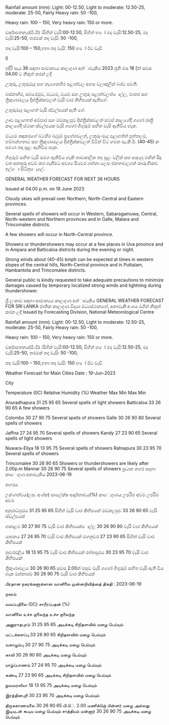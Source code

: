 Rainfall amount (mm): Light: 00-12.50, Light to moderate: 12.50-25, moderate: 25-50, Fairly Heavy rain: 50 -100,

Heavy rain: 100 – 150, Very heavy rain: 150 or more.

වර්ෂාපතනය(මි.මී) :සිහින් වැසි:00-12.50, සිහින් හ ෝ මද වැසි:12.50-25, මද වැසි:25-50, තරමක් තද වැසි: 50 -100,

තද වැසි:100 – 150,ඉතා තද වැසි: 150 හ ෝ ඊට වැඩි

0

ඉදිරි පැය 36 සඳහා සාමාන්‍යය කාලගුණ අන්‍ාවැකිය 2023 ජුනි මස 18 දින්‍ සවස 04.00 ට නිකුත් කරන්‍ ලදි

උතුරු, උතුරුමැද සහ නැගෙනහිර පළාත්වල අහස වලාකුලින් බරව පවතී.

බස්නාහිර, සබරෙමුව, මධ්‍යම, වයඹ සහ උතුරු පළාත්වලත් ොල්ල, මාතර සහ ත්‍රිකුණාමලය දිස්ත්‍රික්කවලත් වැසි වාර කිහිපයක් ඇතිගේ.

උතුරුමැද පළාගත් වැසි ස්වල්පයක් ඇති ගේ.

ඌව පළාගතත් අම්පාර සහ මඩකළපුව දිස්ත්‍රික්කවලත් සවස් කාලගේදී ගහෝ රාත්‍රී කාලගේදී ස්ථාන ස්වල්පයක වැසි ගහෝ ගිගුරුම් සහිත වැසි ඇතිවිය හැක.

මධ්‍යම කඳුකරහේ බටහිර බෑවුම් ප්‍රහේශවලත්, උතුරු-මැද පළාගත්ත් පුත්තලම, හම්බන්ගතාට සහ ත්‍රිකුණාමලය දිස්ත්‍රික්කවලත් විටින් විට හමන පැ.කි.මී. (40-45) ක පමණ තද සුළං ඇතිවිය හැක.

ගිගුරුම් සහිත වැසි සමග ඇතිවිය හැකි තාවකාලික තද සුළං වලින් සහ අකුණු මඟින් සිදු වන අනතුරු අවම කර ගැනීමට අවශ්‍ය පියවර ගන්නා ලෙස ජනතාවලගන් කාරුණිකව ඉල්ො සිටිනු ෙැලේ.

GENERAL WEATHER FORECAST FOR NEXT 36 HOURS

Issued at 04.00 p.m. on 18 June 2023

Cloudy skies will prevail over Northern, North-Central and Eastern provinces.

Several spells of showers will occur in Western, Sabaragamuwa, Central, North-western and Northern provinces and in Galle, Matara and Trincomalee districts.

A few showers will occur in North-Central province.

Showers or thundershowers may occur at a few places in Uva province and in Ampara and Batticaloa districts during the evening or night.

Strong winds about (40-45) kmph can be expected at times in western slopes of the central hills, North-Central province and in Puttalam, Hambantota and Trincomalee districts.

General public is kindly requested to take adequate precautions to minimize damages caused by temporary localized strong winds and lightning during thundershower.

ශ්‍රී ලංකාව සඳහා සාමාන්‍යය කාලගුණ අන්‍ාවැකිය GENERAL WEATHER FORECAST FOR SRI LANKA ජාතික කාලගුණ විදයා මධ්‍යස්ථානහේ, අනාවැකි අංශය මගින් නිකුත් කරන ලදි Issued by Forecasting Division, National Meteorological Centre

Rainfall amount (mm): Light: 00-12.50, Light to moderate: 12.50-25, moderate: 25-50, Fairly Heavy rain: 50 -100,

Heavy rain: 100 – 150, Very heavy rain: 150 or more.

වර්ෂාපතනය(මි.මී) :සිහින් වැසි:00-12.50, සිහින් හ ෝ මද වැසි:12.50-25, මද වැසි:25-50, තරමක් තද වැසි: 50 -100,

තද වැසි:100 – 150,ඉතා තද වැසි: 150 හ ෝ ඊට වැඩි

Weather Forecast for Main Cities Date : 19-Jun-2023

City

Temperature (0C) Relative Humidity (%) Weather Max Min Max Min

Anuradhapura 31 25 95 65 Several spells of light showers Batticaloa 33 26 90 65 A few showers

Colombo 30 27 90 75 Several spells of showers Galle 30 26 90 80 Several spells of showers

Jaffna 27 24 95 70 Several spells of showers Kandy 27 23 90 65 Several spells of light showers

Nuwara-Eliya 18 13 95 75 Several spells of showers Ratnapura 30 23 95 70 Several spells of showers

Trincomalee 30 26 90 65 Showers or thundershowers are likely after 2.00p.m Mannar 30 26 90 75 Several spells of showers ප්‍රධාන නගර සදහා කාෙගුණ අනාවැකිය 2023-06-19

නගරය

උෂ්ණත්වය(ලස. අංශ්‍ක) සාලේක්ෂ ආර්ද්‍රතාවය(%) කාෙගුණය උපරිම අවම උපරිම අවම

අනුරාධ්‍පුරය 31 25 95 65 සිහින් වැසි වාර කිහිපයක් මඩකලපුව 33 26 90 65 වැසි ස්වල්පයක්

ගකාළඹ 30 27 90 75 වැසි වාර කිහිපයක් ොල්ල 30 26 90 80 වැසි වාර කිහිපයක්

යාපනය 27 24 95 70 වැසි වාර කිහිපයක් මහනුවර 27 23 90 65 සිහින් වැසි වාර කිහිපයක්

නුවරඑළිය 18 13 95 75 වැසි වාර කිහිපයක් රත්නපුරය 30 23 95 70 වැසි වාර කිහිපයක්

ත්‍රිකුණාමලය 30 26 90 65 සවස 2.00න් පසුව වැසි ගහෝ ගිගුරුම් සහිත වැසි ඇති විය හැක මන්නාරම 30 26 90 75 වැසි වාර කිහිපයක්

பிரதான நகரங்களுக்கான வானிலை முன்னறிவித்தை் திகதி : 2023-06-19

நகரம்

வவப்பநிலை (0C) சாரீரப்பதன் (%)

வானிலை உச்ச குலைந்த உச்ச குலைந்த

அனுராதபுரம் 31 25 95 65 அடிக்கடி சிறிதளவில் மழை பெய்யும்

மட்டக்களப்பு 33 26 90 65 சிறிதளவில் மழை பெய்யும்

வகாழும்பு 30 27 90 75 அடிக்கடி மழை பெய்யும்

காலி 30 26 90 80 அடிக்கடி மழை பெய்யும்

யாழ்ப்பாணம் 27 24 95 70 அடிக்கடி மழை பெய்யும்

கண்டி 27 23 90 65 அடிக்கடி சிறிதளவில் மழை பெய்யும்

நுவவரலியா 18 13 95 75 அடிக்கடி மழை பெய்யும்

இரத்தினபுரி 30 23 95 70 அடிக்கடி மழை பெய்யும்

திருககாணமலை 30 26 90 65 பி.ெ. 2.00 மணிக்குெ் பின்னர் மழை அல்லது இடியுடன் கூடிய மழை பெய்யும் சாத்தியம் மன்னார் 30 26 90 75 அடிக்கடி மழை பெய்யும்